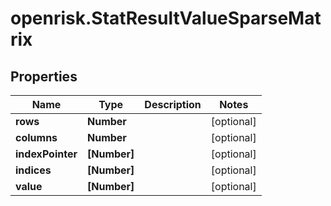 # openrisk.StatResultValueSparseMatrix

## Properties

Name | Type | Description | Notes
------------ | ------------- | ------------- | -------------
**rows** | **Number** |  | [optional] 
**columns** | **Number** |  | [optional] 
**indexPointer** | **[Number]** |  | [optional] 
**indices** | **[Number]** |  | [optional] 
**value** | **[Number]** |  | [optional] 


